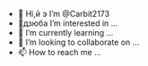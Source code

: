 - 👋 Hi,й э I’m @Carbit2173
- 👀дзюба I’m interested in ...
- 🌱 I’m currently learning ...
- 💞️ I’m looking to collaborate on ...
- 📫 How to reach me ...

<!---
Carbit2173/Carbit2173 is a ✨ special ✨ repository because its `README.md` (this file) appears on your GitHub profile.
You can click the Preview link to take a look at your changes.
--->
